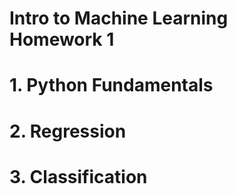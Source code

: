 # Intro to Machine Learning Homework 1
<h1>1. Python Fundamentals</h1>
<h1>2. Regression</h1>
<h1>3. Classification</h1>

